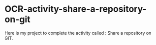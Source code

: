 # OCR-activity-share-a-repository-on-git
Here is my project to complete the activity called : Share a repository on GIT.
